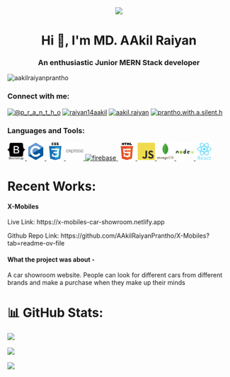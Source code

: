 <div align="center">
  <img height="400" src="https://i.ibb.co/XbyTWbb/Purple-Gradient-Modern-Gaming-Channel-Youtube-Banner-1.gif"  />
</div>

###


<h1 align="center">Hi 👋, I'm MD. AAkil Raiyan</h1>
<h3 align="center">An enthusiastic Junior MERN Stack developer</h3>

<p align="left"> <img src="https://komarev.com/ghpvc/?username=aakilraiyanprantho&label=Profile%20views&color=0e75b6&style=flat" alt="aakilraiyanprantho" /> </p>

<h3 align="left">Connect with me:</h3>
<p align="left">
<a href="https://twitter.com/@p_r_a_n_t_h_o" target="blank"><img align="center" src="https://raw.githubusercontent.com/rahuldkjain/github-profile-readme-generator/master/src/images/icons/Social/twitter.svg" alt="@p_r_a_n_t_h_o" height="30" width="40" /></a>
<a href="https://linkedin.com/in/raiyan14aakil" target="blank"><img align="center" src="https://raw.githubusercontent.com/rahuldkjain/github-profile-readme-generator/master/src/images/icons/Social/linked-in-alt.svg" alt="raiyan14aakil" height="30" width="40" /></a>
<a href="https://www.facebook.com/aakil.raiyan/" target="blank"><img align="center" src="https://raw.githubusercontent.com/rahuldkjain/github-profile-readme-generator/master/src/images/icons/Social/facebook.svg" alt="aakil.raiyan" height="30" width="40" /></a>
<a href="https://instagram.com/prantho.with.a.silent.h" target="blank"><img align="center" src="https://raw.githubusercontent.com/rahuldkjain/github-profile-readme-generator/master/src/images/icons/Social/instagram.svg" alt="prantho.with.a.silent.h" height="30" width="40" /></a>
</p>

<h3 align="left">Languages and Tools:</h3>
<p align="left"> <a href="https://getbootstrap.com" target="_blank" rel="noreferrer"> <img src="https://raw.githubusercontent.com/devicons/devicon/master/icons/bootstrap/bootstrap-plain-wordmark.svg" alt="bootstrap" width="40" height="40"/> </a> <a href="https://www.cprogramming.com/" target="_blank" rel="noreferrer"> <img src="https://raw.githubusercontent.com/devicons/devicon/master/icons/c/c-original.svg" alt="c" width="40" height="40"/> </a> <a href="https://www.w3schools.com/css/" target="_blank" rel="noreferrer"> <img src="https://raw.githubusercontent.com/devicons/devicon/master/icons/css3/css3-original-wordmark.svg" alt="css3" width="40" height="40"/> </a> <a href="https://expressjs.com" target="_blank" rel="noreferrer"> <img src="https://raw.githubusercontent.com/devicons/devicon/master/icons/express/express-original-wordmark.svg" alt="express" width="40" height="40"/> </a> <a href="https://firebase.google.com/" target="_blank" rel="noreferrer"> <img src="https://www.vectorlogo.zone/logos/firebase/firebase-icon.svg" alt="firebase" width="40" height="40"/> </a> <a href="https://www.w3.org/html/" target="_blank" rel="noreferrer"> <img src="https://raw.githubusercontent.com/devicons/devicon/master/icons/html5/html5-original-wordmark.svg" alt="html5" width="40" height="40"/> </a> <a href="https://developer.mozilla.org/en-US/docs/Web/JavaScript" target="_blank" rel="noreferrer"> <img src="https://raw.githubusercontent.com/devicons/devicon/master/icons/javascript/javascript-original.svg" alt="javascript" width="40" height="40"/> </a> <a href="https://www.mongodb.com/" target="_blank" rel="noreferrer"> <img src="https://raw.githubusercontent.com/devicons/devicon/master/icons/mongodb/mongodb-original-wordmark.svg" alt="mongodb" width="40" height="40"/> </a> <a href="https://nodejs.org" target="_blank" rel="noreferrer"> <img src="https://raw.githubusercontent.com/devicons/devicon/master/icons/nodejs/nodejs-original-wordmark.svg" alt="nodejs" width="40" height="40"/> </a> <a href="https://reactjs.org/" target="_blank" rel="noreferrer"> <img src="https://raw.githubusercontent.com/devicons/devicon/master/icons/react/react-original-wordmark.svg" alt="react" width="40" height="40"/> </a> </p>

<h1>Recent Works:</h1>

<h4>X-Mobiles</h4>
<p>Live Link: https://x-mobiles-car-showroom.netlify.app</p>
<p>Github Repo Link: https://github.com/AAkilRaiyanPrantho/X-Mobiles?tab=readme-ov-file</p>
<h4>What the project was about -</h4> 
<p>A car showroom website. People can look for different cars from different brands and make a purchase when they make up their minds</p>


###

# 📊 GitHub Stats:
![](https://github-readme-stats.vercel.app/api/top-langs/?username=AAkilRaiyanPrantho&theme=dark&hide_border=false&include_all_commits=false&count_private=false&layout=compact)

![](https://github-readme-stats.vercel.app/api?username=AAkilRaiyanPrantho&theme=dark&hide_border=false&include_all_commits=false&count_private=false)

![](https://github-readme-streak-stats.herokuapp.com/?user=AAkilRaiyanPrantho&theme=dark&hide_border=false)<br/>

